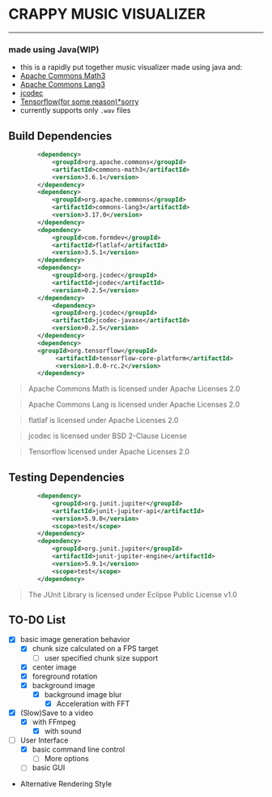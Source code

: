 # CRAPPY MUSIC VISUALIZER
<hr>

### made using Java(WIP)

- this is a rapidly put together music visualizer made using java and:
- [Apache Commons Math3](https://commons.apache.org/proper/commons-math/)
- [Apache Commons Lang3](https://commons.apache.org/proper/commons-lang/)
- [jcodec](https://github.com/jcodec/jcodec)
- [Tensorflow(for some reason)*sorry]()
- currently supports only `.wav` files 
## Build Dependencies
```xml
        <dependency>
            <groupId>org.apache.commons</groupId>
            <artifactId>commons-math3</artifactId>
            <version>3.6.1</version>
        </dependency>
        <dependency>
            <groupId>org.apache.commons</groupId>
            <artifactId>commons-lang3</artifactId>
            <version>3.17.0</version>
        </dependency>
        <dependency>
            <groupId>com.formdev</groupId>
            <artifactId>flatlaf</artifactId>
            <version>3.5.1</version>
        </dependency>
        <dependency>
            <groupId>org.jcodec</groupId>
            <artifactId>jcodec</artifactId>
            <version>0.2.5</version>
        </dependency>
            <dependency>
            <groupId>org.jcodec</groupId>
            <artifactId>jcodec-javase</artifactId>
            <version>0.2.5</version>
        </dependency>
        <dependency>
        <groupId>org.tensorflow</groupId>
             <artifactId>tensorflow-core-platform</artifactId>
             <version>1.0.0-rc.2</version>
        </dependency>
```
> Apache Commons Math is licensed under Apache Licenses 2.0

> Apache Commons Lang is licensed under Apache Licenses 2.0

> flatlaf is licensed under Apache Licenses 2.0

> jcodec is licensed under BSD 2-Clause License

> Tensorflow licensed under Apache Licenses 2.0 

## Testing Dependencies
```xml
        <dependency>
            <groupId>org.junit.jupiter</groupId>
            <artifactId>junit-jupiter-api</artifactId>
            <version>5.9.0</version>
            <scope>test</scope>
        </dependency>
        <dependency>
            <groupId>org.junit.jupiter</groupId>
            <artifactId>junit-jupiter-engine</artifactId>
            <version>5.9.1</version>
            <scope>test</scope>
        </dependency>
```
> The JUnit Library is licensed under Eclipse Public License v1.0
## TO-DO List
- [x] basic image generation behavior
    - [x] chunk size calculated on a FPS target
      - [ ] user specified chunk size support
    - [x] center image
    - [x] foreground rotation
    - [x] background image
        - [x] background image blur
          - [x] Acceleration with FFT
- [x] (Slow)Save to a video
  - [x] with FFmpeg
    - [x] with sound
- [ ] User Interface
  - [x] basic command line control
    - [ ] More options
  - [ ] basic GUI
- Alternative Rendering Style